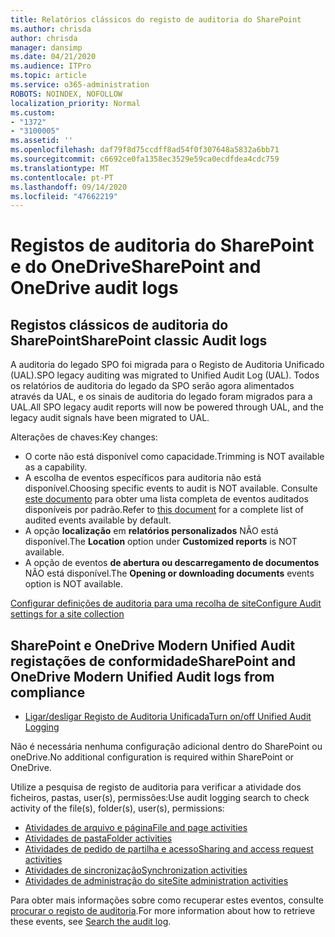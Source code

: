 ```yaml
---
title: Relatórios clássicos do registo de auditoria do SharePoint
ms.author: chrisda
author: chrisda
manager: dansimp
ms.date: 04/21/2020
ms.audience: ITPro
ms.topic: article
ms.service: o365-administration
ROBOTS: NOINDEX, NOFOLLOW
localization_priority: Normal
ms.custom:
- "1372"
- "3100005"
ms.assetid: ''
ms.openlocfilehash: daf79f8d75ccdff8ad54f0f307648a5832a6bb71
ms.sourcegitcommit: c6692ce0fa1358ec3529e59ca0ecdfdea4cdc759
ms.translationtype: MT
ms.contentlocale: pt-PT
ms.lasthandoff: 09/14/2020
ms.locfileid: "47662219"
---
```

# <a name="sharepoint-and-onedrive-audit-logs"></a><span data-ttu-id="30ebf-102">Registos de auditoria do SharePoint e do OneDrive</span><span class="sxs-lookup"><span data-stu-id="30ebf-102">SharePoint and OneDrive audit logs</span></span>

## <a name="sharepoint-classic-audit-logs"></a><span data-ttu-id="30ebf-103">Registos clássicos de auditoria do SharePoint</span><span class="sxs-lookup"><span data-stu-id="30ebf-103">SharePoint classic Audit logs</span></span>

<span data-ttu-id="30ebf-104">A auditoria do legado SPO foi migrada para o Registo de Auditoria Unificado (UAL).</span><span class="sxs-lookup"><span data-stu-id="30ebf-104">SPO legacy auditing was migrated to Unified Audit Log (UAL).</span></span> <span data-ttu-id="30ebf-105">Todos os relatórios de auditoria do legado da SPO serão agora alimentados através da UAL, e os sinais de auditoria do legado foram migrados para a UAL.</span><span class="sxs-lookup"><span data-stu-id="30ebf-105">All SPO legacy audit reports will now be powered through UAL, and the legacy audit signals have been migrated to UAL.</span></span>

<span data-ttu-id="30ebf-106">Alterações de chaves:</span><span class="sxs-lookup"><span data-stu-id="30ebf-106">Key changes:</span></span>

* <span data-ttu-id="30ebf-107">O corte não está disponível como capacidade.</span><span class="sxs-lookup"><span data-stu-id="30ebf-107">Trimming is NOT available as a capability.</span></span>
* <span data-ttu-id="30ebf-108">A escolha de eventos específicos para auditoria não está disponível.</span><span class="sxs-lookup"><span data-stu-id="30ebf-108">Choosing specific events to audit is NOT available.</span></span> <span data-ttu-id="30ebf-109">Consulte [este documento](https://docs.microsoft.com/microsoft-365/compliance/search-the-audit-log-in-security-and-compliance) para obter uma lista completa de eventos auditados disponíveis por padrão.</span><span class="sxs-lookup"><span data-stu-id="30ebf-109">Refer to [this document](https://docs.microsoft.com/microsoft-365/compliance/search-the-audit-log-in-security-and-compliance) for a complete list of audited events available by default.</span></span>
* <span data-ttu-id="30ebf-110">A opção **localização** em **relatórios personalizados** NÃO está disponível.</span><span class="sxs-lookup"><span data-stu-id="30ebf-110">The **Location** option under **Customized reports** is NOT available.</span></span>
* <span data-ttu-id="30ebf-111">A opção de eventos **de abertura ou descarregamento de documentos** NÃO está disponível.</span><span class="sxs-lookup"><span data-stu-id="30ebf-111">The **Opening or downloading documents** events option is NOT available.</span></span>

[<span data-ttu-id="30ebf-112">Configurar definições de auditoria para uma recolha de site</span><span class="sxs-lookup"><span data-stu-id="30ebf-112">Configure Audit settings for a site collection</span></span>](https://support.office.com/article/Configure-audit-settings-for-a-site-collection-A9920C97-38C0-44F2-8BCB-4CF1E2AE22D2)

## <a name="sharepoint-and-onedrive-modern-unified-audit-logs-from-compliance"></a><span data-ttu-id="30ebf-113">SharePoint e OneDrive Modern Unified Audit registações de conformidade</span><span class="sxs-lookup"><span data-stu-id="30ebf-113">SharePoint and OneDrive Modern Unified Audit logs from compliance</span></span>

* [<span data-ttu-id="30ebf-114">Ligar/desligar Registo de Auditoria Unificada</span><span class="sxs-lookup"><span data-stu-id="30ebf-114">Turn on/off Unified Audit Logging</span></span>](https://docs.microsoft.com/microsoft-365/compliance/turn-audit-log-search-on-or-off) 

<span data-ttu-id="30ebf-115">Não é necessária nenhuma configuração adicional dentro do SharePoint ou oneDrive.</span><span class="sxs-lookup"><span data-stu-id="30ebf-115">No additional configuration is required within SharePoint or OneDrive.</span></span>

<span data-ttu-id="30ebf-116">Utilize a pesquisa de registo de auditoria para verificar a atividade dos ficheiros, pastas, user(s), permissões:</span><span class="sxs-lookup"><span data-stu-id="30ebf-116">Use audit logging search to check activity of the file(s), folder(s), user(s), permissions:</span></span>

* [<span data-ttu-id="30ebf-117">Atividades de arquivo e página</span><span class="sxs-lookup"><span data-stu-id="30ebf-117">File and page activities</span></span>](https://docs.microsoft.com/microsoft-365/compliance/search-the-audit-log-in-security-and-compliance)
* [<span data-ttu-id="30ebf-118">Atividades de pasta</span><span class="sxs-lookup"><span data-stu-id="30ebf-118">Folder activities</span></span>](https://docs.microsoft.com/microsoft-365/compliance/search-the-audit-log-in-security-and-compliance#folder-activities)
* [<span data-ttu-id="30ebf-119">Atividades de pedido de partilha e acesso</span><span class="sxs-lookup"><span data-stu-id="30ebf-119">Sharing and access request activities</span></span>](https://docs.microsoft.com/microsoft-365/compliance/search-the-audit-log-in-security-and-compliance#sharing-and-access-request-activities)
* [<span data-ttu-id="30ebf-120">Atividades de sincronização</span><span class="sxs-lookup"><span data-stu-id="30ebf-120">Synchronization activities</span></span>](https://docs.microsoft.com/microsoft-365/compliance/search-the-audit-log-in-security-and-compliance#synchronization-activities)
* [<span data-ttu-id="30ebf-121">Atividades de administração do site</span><span class="sxs-lookup"><span data-stu-id="30ebf-121">Site administration activities</span></span>](https://docs.microsoft.com/microsoft-365/compliance/search-the-audit-log-in-security-and-compliance#site-administration-activities)

<span data-ttu-id="30ebf-122">Para obter mais informações sobre como recuperar estes eventos, consulte [procurar o registo de auditoria](https://docs.microsoft.com/microsoft-365/compliance/search-the-audit-log-in-security-and-compliance#search-the-audit-log).</span><span class="sxs-lookup"><span data-stu-id="30ebf-122">For more information about how to retrieve these events, see [Search the audit log](https://docs.microsoft.com/microsoft-365/compliance/search-the-audit-log-in-security-and-compliance#search-the-audit-log).</span></span>
